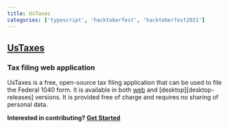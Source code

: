 ```yaml
---
title: UsTaxes
categories: ['typescript', 'hacktoberfest', 'hacktoberfest2021']
---
```

## [UsTaxes](https://github.com/ustaxes/UsTaxes)

### Tax filing web application


UsTaxes is a free, open-source tax filing application that can be used to file the Federal 1040 form. It is available in both [web](https://ustaxes.org/) and [desktop][desktop-releases] versions. It is provided free of charge and requires no sharing of personal data.

**Interested in contributing? [Get Started](#user-content-get-started)**

